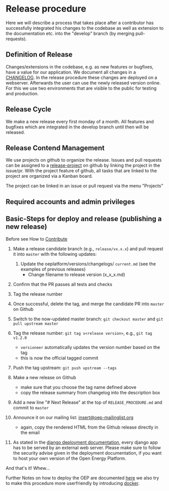 # Release procedure
Here we will describe a process that takes place after a contributor has successfully integrated
his changes to the codebase as well as extension to the documentation etc. into the "develop" branch 
(by merging pull-requests). 

## Definition of Release
Changes/extensions in the codebase, e.g. as new features or bugfixes, have a value for our 
application. We document all changes in a [CHANGELOG](https://github.com/OpenEnergyPlatform/oeplatform/blob/develop/versions/changelogs/current.md). In the release procedure these changes are deployed on a webserver. Afterwards 
the user can use the newly released version online. For this we use two environments that are 
visible to the public for testing and production.

## Release Cycle
We make a new release every first monday of a month. All features and bugfixes which are integrated 
in the develop branch until then will
be released.

## Release Contend Management
We use projects on github to organize the release. Issues and pull requests can be assigned to a 
[release-project](https://github.com/OpenEnergyPlatform/oeplatform/projects) on github by linking 
the project in the issue/pr. With the project feature of github, all tasks that are linked to 
the project are organized via a Kanban board.

The project can be linked in an issue or pull request via the menu "Projects"


## Required accounts and admin privileges

## Basic-Steps for deploy and release (publishing a new release)
Before see How to [Contribute](https://github.com/OpenEnergyPlatform/oeplatform/blob/develop/CONTRIBUTING.md)

1. Make a release candidate branch (e.g., `release/vx.x.x`)
   and pull request it into `master` with the following updates:
   1. Update the oeplatform/versions/changelogs/ `current.md` (see the examples of previous releases)
	  - Change filename to release version (x_x_x.md)
  1. Confirm that the PR passes all tests and checks
  1. Tag the release number
  1. Once successful, delete the tag, and merge the candidate PR into `master` on Github
1. Switch to the now-updated master branch: `git checkout master` and `git pull upstream master`
1. Tag the release number: `git tag v<release version>`, e.g., `git tag v1.2.0`
   - `versioneer` automatically updates the version number based on the tag
   - this is now the official tagged commit
1. Push the tag upstream: `git push upstream --tags`
1. Make a new release on Github
   - make sure that you choose the tag name defined above
   - copy the release summary from changelog into the description box
1. Add a new line "# Next Release" at the top of `RELEASE_PROCEDURE.md` and commit to `master`
1. Announce it on our mailing list: insert@oep-mailinglist.org
   - again, copy the rendered HTML from the Github release directly in the email

1. As stated in the [django deployment documentation](https://docs.djangoproject.com/en/3.0/howto/deployment/), 
   every django app has to be served by an external web server. Please make sure to follow the security advise 
   given in the deployment documentation, if you want to host your own version of the Open Energy Platform.

And that's it! Whew... 

Further Notes on how to deploy the OEP are documented [here](https://github.com/OpenEnergyPlatform/oeplatform-deploy) 
we also try to make this procedure more userfriendly by introducing [docker](https://www.docker.com/). 